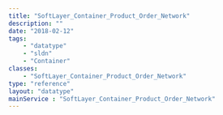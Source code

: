 ```yaml
---
title: "SoftLayer_Container_Product_Order_Network"
description: ""
date: "2018-02-12"
tags:
    - "datatype"
    - "sldn"
    - "Container"
classes:
    - "SoftLayer_Container_Product_Order_Network"
type: "reference"
layout: "datatype"
mainService : "SoftLayer_Container_Product_Order_Network"
---
```

